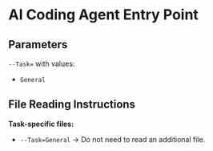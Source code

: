 # AI Coding Agent Entry Point

## Parameters

`--Task=` with values:

- `General`

## File Reading Instructions

**Task-specific files:**

- `--Task=General` → Do not need to read an additional file.
